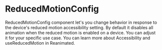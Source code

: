 # ReducedMotionConfig

ReducedMotionConfig component let's you change behavior in response to the device's reduced motion accessibility setting. By default it disables all animation when the reduced motion is enabled on a device. You can adjust it for your specific use case. You can learn more about Accessibility and useReducedMotion in Reanimated.
